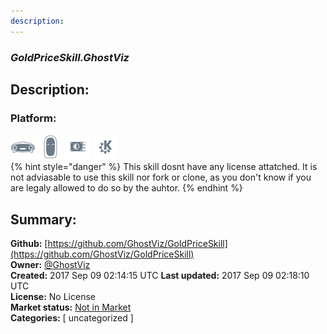 ```yaml
---
description: 
---
```


### _GoldPriceSkill.GhostViz_  
## Description:  
  
  
  
### Platform:  
 ![Mark I](../.gitbook/assets/mark-1-icon.png)  ![Mark II](../.gitbook/assets/mark-2-icon.png)  ![Picroft](../.gitbook/assets/picroft-icon.png)  ![plasmoid](../.gitbook/assets/kde.png)   
{% hint style="danger" %}
This skill dosnt have any license attatched. It is not adviasable to use this skill nor fork or clone, as you don't know if you are legaly allowed to do so by the auhtor.
{% endhint %}
  
## Summary:  
**Github:** [https://github.com/GhostViz/GoldPriceSkill](https://github.com/GhostViz/GoldPriceSkill)  
**Owner:** [@GhostViz](https://github.com/GhostViz)  
**Created:** 2017 Sep 09 02:14:15 UTC  **Last updated:** 2017 Sep 09 02:18:10 UTC  
**License:** No License  
**Market status:** [Not in Market](https://market.mycroft.ai/skill/)  
**Categories:** [ uncategorized ]   
